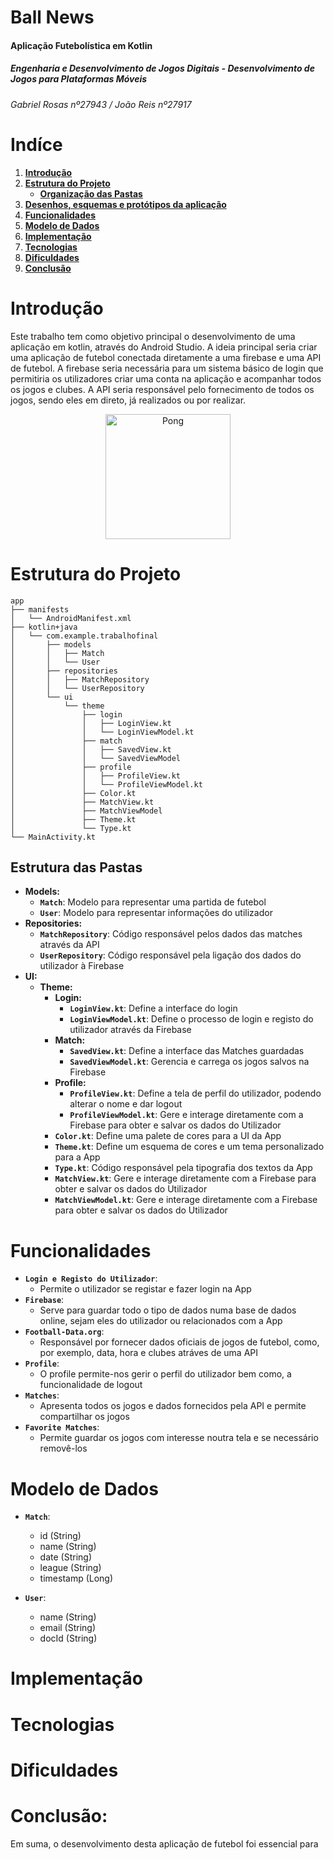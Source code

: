# Ball News

#### Aplicação Futebolística em Kotlin

##### Engenharia e Desenvolvimento de Jogos Digitais - Desenvolvimento de Jogos para Plataformas Móveis
###### Gabriel Rosas nº27943 / João Reis nº27917 

# __Indíce__
1. [__Introdução__](#Introdução)
2. [__Estrutura do Projeto__](#Estrutura)
   * [__Organização das Pastas__](#Pastas)
3. [__Desenhos, esquemas e protótipos da aplicação__](#Desenhos)
4. [__Funcionalidades__](#Funcionalidades)
5. [__Modelo de Dados__](#ModelodeDados)
6. [__Implementação__](#Implementação)
7. [__Tecnologias__](#Tecnologias)
8. [__Dificuldades__](#Dificuldades)
9. [__Conclusão__](#Conclusão)

# __Introdução__

Este trabalho tem como objetivo principal o desenvolvimento de uma aplicação em kotlin, através do Android Studio. A ideia principal seria criar uma aplicação de futebol conectada diretamente a uma firebase e uma API de futebol. A firebase seria necessária para um sistema básico de login que permitiria os utilizadores criar uma conta na aplicação e acompanhar todos os jogos e clubes. A API seria responsável pelo fornecimento de todos os jogos, sendo eles em direto, já realizados ou por realizar. 


<p align="center">
 <img src="https://cdn.discordapp.com/attachments/1162876754462003200/1326366131048681544/image.png?ex=677f2a38&is=677dd8b8&hm=1e40bc97dde1de4f69c8ef4304158d2902b27dc348752c5b3a5a382778f76cd8&"  alt="Pong" width=200>
</p>

# __Estrutura do Projeto__

```plaintext
app
├── manifests
│   └── AndroidManifest.xml
├── kotlin+java
│   └── com.example.trabalhofinal
│       ├── models
│       │   ├── Match
│       │   └── User
│       ├── repositories
│       │   ├── MatchRepository
│       │   └── UserRepository
│       └── ui
│           └── theme
│               ├── login
│               │   ├── LoginView.kt
│               │   └── LoginViewModel.kt
│               ├── match
│               │   ├── SavedView.kt
│               │   └── SavedViewModel
│               ├── profile
│               │   ├── ProfileView.kt
│               │   └── ProfileViewModel.kt
│               ├── Color.kt
│               ├── MatchView.kt
│               ├── MatchViewModel
│               ├── Theme.kt
│               └── Type.kt
└── MainActivity.kt
```
## __Estrutura das Pastas__

* __Models:__
  - **`Match`**: Modelo para representar uma partida de futebol
  - **`User`**: Modelo para representar informações do utilizador
* __Repositories:__
  - **`MatchRepository`**: Código responsável pelos dados das matches através da API
  - **`UserRepository`**: Código responsável pela ligação dos dados do utilizador à Firebase
* __UI:__
  * __Theme:__
    * __Login:__
      - **`LoginView.kt`**: Define a interface do login
      - **`LoginViewModel.kt`**: Define o processo de login e registo do utilizador através da Firebase
    * __Match:__
      - **`SavedView.kt`**: Define a interface das Matches guardadas
      - **`SavedViewModel.kt`**: Gerencia e carrega os jogos salvos na Firebase
    * __Profile:__
      - **`ProfileView.kt`**: Define a tela de perfil do utilizador, podendo alterar o nome e dar logout
      - **`ProfileViewModel.kt`**: Gere e interage diretamente com a Firebase para obter e salvar os dados do Utilizador
    - **`Color.kt`**: Define uma palete de cores para a UI da App
    - **`Theme.kt`**: Define um esquema de cores e um tema personalizado para a App
    - **`Type.kt`**: Código responsável pela tipografia dos textos da App
    - **`MatchView.kt`**: Gere e interage diretamente com a Firebase para obter e salvar os dados do Utilizador
    - **`MatchViewModel.kt`**: Gere e interage diretamente com a Firebase para obter e salvar os dados do Utilizador

# __Funcionalidades__
  - **`Login e Registo do Utilizador`**:
    * Permite o utilizador se registar e fazer login na App
  - **`Firebase`**:
    * Serve para guardar todo o tipo de dados numa base de dados online, sejam eles do utilizador ou relacionados com a App
  - **`Football-Data.org`**:
    * Responsável por fornecer dados oficiais de jogos de futebol, como, por exemplo, data, hora e clubes atráves de uma API
  - **`Profile`**:
    * O profile permite-nos gerir o perfil do utilizador bem como, a funcionalidade de logout
  - **`Matches`**:
    * Apresenta todos os jogos e dados fornecidos pela API e permite compartilhar os jogos
  - **`Favorite Matches`**:
    * Permite guardar os jogos com interesse noutra tela e se necessário removê-los


<a name="ModelodeDados"></a>
# __Modelo de Dados__

  - **`Match`**:
    * id (String)
    * name (String)
    * date (String)
    * league (String)
    * timestamp (Long) 

  - **`User`**:
    * name (String)
    * email (String) 
    * docId (String)

<a name="Implementaçãos"></a>
# __Implementação__



# __Tecnologias__
# __Dificuldades__


# __Conclusão:__
Em suma, o desenvolvimento desta aplicação de futebol foi essencial para
